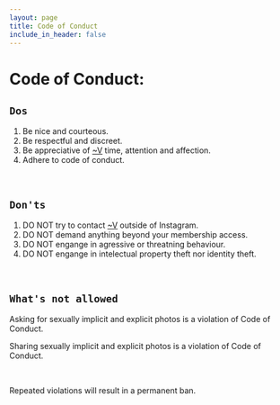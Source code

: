 ```yaml
---
layout: page
title: Code of Conduct
include_in_header: false
---
```


# Code of Conduct: 


## `Dos`

1. Be nice and courteous.
2. Be respectful and discreet.
3. Be appreciative of [~V](../v) time, attention and affection.
4. Adhere to code of conduct.

<br>

## `Don'ts`

1. DO NOT try to contact [~V](../v) outside of Instagram.
2. DO NOT demand anything beyond your membership access.
3. DO NOT engange in agressive or threatning behaviour.
3. DO NOT engange in intelectual property theft nor identity theft.

<br>

## `What's not allowed`

Asking for sexually implicit and explicit photos is a violation of Code of Conduct.

Sharing sexually implicit and explicit photos is a violation of Code of Conduct.

<br>

Repeated violations will result in a permanent ban.



